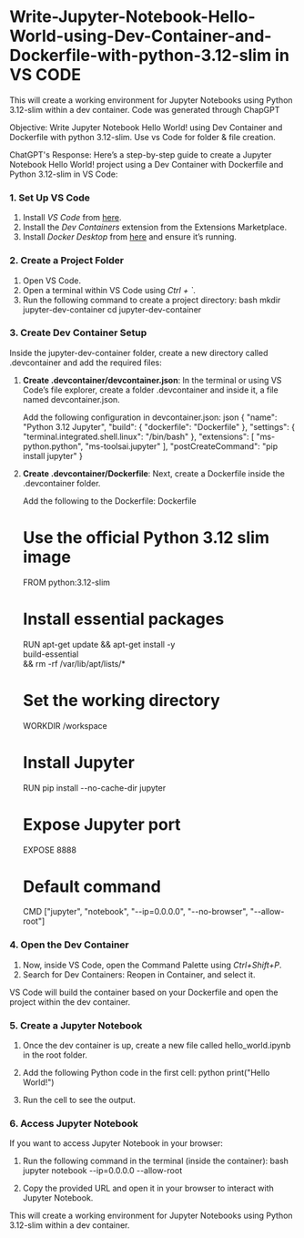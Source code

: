 # Write-Jupyter-Notebook-Hello-World-using-Dev-Container-and-Dockerfile-with-python-3.12-slim in VS CODE
This will create a working environment for Jupyter Notebooks using Python 3.12-slim within a dev container. Code was generated through ChapGPT

Objective: Write Jupyter Notebook Hello World! using Dev Container and Dockerfile with python 3.12-slim.
Use vs Code for folder & file creation.

ChatGPT's Response: Here’s a step-by-step guide to create a Jupyter Notebook Hello World! project using a Dev Container with Dockerfile and Python 3.12-slim in VS Code:

### 1. Set Up VS Code
1. Install *VS Code* from [here](https://code.visualstudio.com/).
2. Install the *Dev Containers* extension from the Extensions Marketplace.
3. Install *Docker Desktop* from [here](https://www.docker.com/products/docker-desktop/) and ensure it’s running.

### 2. Create a Project Folder
1. Open VS Code.
2. Open a terminal within VS Code using *Ctrl + `*.
3. Run the following command to create a project directory:
   bash
   mkdir jupyter-dev-container
   cd jupyter-dev-container
   

### 3. Create Dev Container Setup
Inside the jupyter-dev-container folder, create a new directory called .devcontainer and add the required files:

1. **Create .devcontainer/devcontainer.json**:
   In the terminal or using VS Code’s file explorer, create a folder .devcontainer and inside it, a file named devcontainer.json.

   Add the following configuration in devcontainer.json:
   json
   {
     "name": "Python 3.12 Jupyter",
     "build": {
       "dockerfile": "Dockerfile"
     },
     "settings": {
       "terminal.integrated.shell.linux": "/bin/bash"
     },
     "extensions": [
       "ms-python.python",
       "ms-toolsai.jupyter"
     ],
     "postCreateCommand": "pip install jupyter"
   }
   

2. **Create .devcontainer/Dockerfile**:
   Next, create a Dockerfile inside the .devcontainer folder.

   Add the following to the Dockerfile:
   Dockerfile
   # Use the official Python 3.12 slim image
   FROM python:3.12-slim

   # Install essential packages
   RUN apt-get update && apt-get install -y \
       build-essential \
       && rm -rf /var/lib/apt/lists/*

   # Set the working directory
   WORKDIR /workspace

   # Install Jupyter
   RUN pip install --no-cache-dir jupyter

   # Expose Jupyter port
   EXPOSE 8888

   # Default command
   CMD ["jupyter", "notebook", "--ip=0.0.0.0", "--no-browser", "--allow-root"]
   

### 4. Open the Dev Container
1. Now, inside VS Code, open the Command Palette using *Ctrl+Shift+P*.
2. Search for Dev Containers: Reopen in Container, and select it.

VS Code will build the container based on your Dockerfile and open the project within the dev container.

### 5. Create a Jupyter Notebook
1. Once the dev container is up, create a new file called hello_world.ipynb in the root folder.
2. Add the following Python code in the first cell:
   python
   print("Hello World!")
   

3. Run the cell to see the output.

### 6. Access Jupyter Notebook
If you want to access Jupyter Notebook in your browser:
1. Run the following command in the terminal (inside the container):
   bash
   jupyter notebook --ip=0.0.0.0 --allow-root
   
2. Copy the provided URL and open it in your browser to interact with Jupyter Notebook.

This will create a working environment for Jupyter Notebooks using Python 3.12-slim within a dev container.
